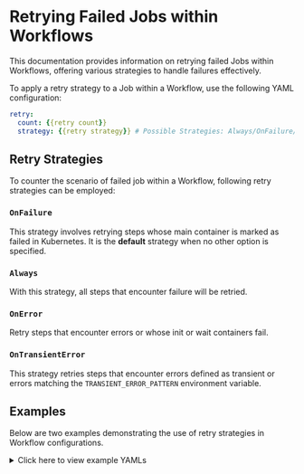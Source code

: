 # Retrying Failed Jobs within Workflows

This documentation provides information on retrying failed Jobs within Workflows, offering various strategies to handle failures effectively.

To apply a retry strategy to a Job within a Workflow, use the following YAML configuration:

```yaml
retry:
  count: {{retry count}}
  strategy: {{retry strategy}} # Possible Strategies: Always/OnFailure/OnError/OnTransientError
```

## Retry Strategies

To counter the scenario of failed job within a Workflow, following retry strategies can be employed:

### **`OnFailure`** 

This strategy involves retrying steps whose main container is marked as failed in Kubernetes. It is the **default** strategy when no other option is specified.

### **`Always`**

With this strategy, all steps that encounter failure will be retried.

### **`OnError`**

Retry steps that encounter errors or whose init or wait containers fail.

### **`OnTransientError`**

This strategy retries steps that encounter errors defined as transient or errors matching the `TRANSIENT_ERROR_PATTERN` environment variable.

## Examples

Below are two examples demonstrating the use of retry strategies in Workflow configurations.

<details><summary>Click here to view example YAMLs</summary>

<b>Example 1</b>

```yaml
# Resource Section
name: demo-retry
version: v1
type: workflow
tags:
  - Flare
description: Ingest data into Raw depot

# Workflow-specific Section
workflow:
  title: Demo Ingest Pipeline
  dag:

# Job 1 specific Section
    - name: connect-customer
      file: flare/connect-customer/config_v1.yaml
      retry: # Retry configuration
        count: 2
        strategy: "OnFailure"

# Job 2 specific Section
    - name: connect-customer-dt
      file: flare/connect-customer/dataos-tool_v1.yaml
      dependencies:
        - connect-customer
```

<b>Example 2</b>

```yaml
# Resource Section
name: c360-daggy
version: v1
type: workflow
tags:
- Flare
description: Ingest data into Raw depot

# Workflow-specific Section
workflow:
  title: TWT Demo Ingest Pipeline
  dag:

# Job 1 specific Section
  - name: connect-customer
    file: flare/connect-customer/configv1.yaml
    retry: # Retry configuration
      count: 2
      strategy: "OnTransientError"

# Job 2 specific Section
  - name: connect-customer-dt
    file: flare/connect-customer/dataos-tool_v1.yaml
    dependencies:
      - connect-customer
```
</details>


